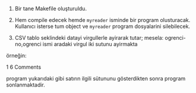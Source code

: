 1. Bir tane Makefile oluşturuldu.
2. Hem compile edecek hemde ``myreader`` isminde bir program olusturacak. Kullanıcı isterse tum object ve ``myreader`` program dosyalarini silebilecek.
    

    
4. CSV tablo seklindeki datayi virgullerle ayirarak tutar; mesela:
ogrenci-no,ogrenci ismi
aradaki virgul iki sutunu ayirmakta

örneğin:

1 6
Comments

program yukarıdaki gibi satırın ilgili sütununu gösterdikten sonra program sonlanmaktadir.







